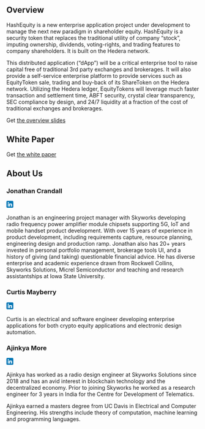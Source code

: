 ## Overview

HashEquity is a new enterprise application project under development to manage
the next new paradigm in shareholder equity. HashEquity is a security token 
that replaces the traditional utility of company “stock”, imputing ownership, 
dividends, voting-rights, and trading features to company shareholders. It is
 built on the Hedera network.

This distributed application (“dApp”) will be a critical enterprise tool to 
raise capital free of traditional 3rd party exchanges and brokerages. It will 
also provide a self-service enterprise platform to provide services such as 
EquityToken sale, trading and buy-back of its ShareToken on the Hedera network. 
Utilizing the Hedera ledger, EquityTokens will leverage much faster transaction 
and settlement time, ABFT security, crystal clear transparency, SEC compliance 
by design, and 24/7 liquidity at a fraction of the cost of traditional 
exchanges and brokerages.

Get [the overview slides](HashEquity_overview.pdf)

## White Paper

Get [the white paper](HashEquity_white_paper.pdf)

## About Us

### Jonathan Crandall

<a href = "https://www.linkedin.com/in/jonathan-crandall-a927445/" ><img src="linkedin.png" width="18" alt="LinkedIn Profile" /></a>

Jonathan is an engineering project manager with Skyworks developing radio 
frequency power amplifier module chipsets supporting 5G, IoT and mobile 
handset product development.  With over 15 years of experience in product 
development, including requirements capture, resource planning, engineering 
design and production ramp.   Jonathan also has 20+ years invested in personal 
portfolio management, brokerage tools UI, and a history of giving (and taking) 
questionable financial advice.  He has diverse enterprise and academic 
experience drawn from Rockwell Collins, Skyworks Solutions, Micrel 
Semiconductor and teaching and research assistantships at Iowa State 
University.


### Curtis Mayberry 

<a href = "https://www.linkedin.com/in/curtis-mayberry-1364a130/" ><img src="linkedin.png" width="18" alt="LinkedIn Profile" /></a>

Curtis is an electrical and software engineer developing enterprise 
applications for both crypto equity applications and electronic design 
automation.



### Ajinkya More

<a href = "https://www.linkedin.com/in/more12/" ><img src="linkedin.png" width="18" alt="LinkedIn Profile" /></a>

Ajinkya has worked as a radio design engineer at Skyworks Solutions since 
2018 and has an avid interest in blockchain technology and the decentralized 
economy. Prior to joining Skyworks he worked as a research engineer for 3 
years in India for the Centre for Development of Telematics.

Ajinkya earned a masters degree from UC Davis in Electrical and Computer 
Engineering. His strengths include theory of computation, machine learning 
and programming languages.
